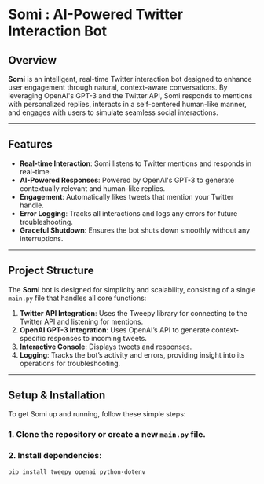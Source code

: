 # Somi : AI-Powered Twitter Interaction Bot

## Overview

**Somi** is an intelligent, real-time Twitter interaction bot designed to enhance user engagement through natural, context-aware conversations. By leveraging OpenAI's GPT-3 and the Twitter API, Somi responds to mentions with personalized replies, interacts in a self-centered human-like manner, and engages with users to simulate seamless social interactions.

---

## Features

- **Real-time Interaction**: Somi listens to Twitter mentions and responds in real-time.
- **AI-Powered Responses**: Powered by OpenAI's GPT-3 to generate contextually relevant and human-like replies.
- **Engagement**: Automatically likes tweets that mention your Twitter handle.
- **Error Logging**: Tracks all interactions and logs any errors for future troubleshooting.
- **Graceful Shutdown**: Ensures the bot shuts down smoothly without any interruptions.

---

## Project Structure

The **Somi** bot is designed for simplicity and scalability, consisting of a single `main.py` file that handles all core functions:

1. **Twitter API Integration**: Uses the Tweepy library for connecting to the Twitter API and listening for mentions.
2. **OpenAI GPT-3 Integration**: Uses OpenAI’s API to generate context-specific responses to incoming tweets.
3. **Interactive Console**: Displays tweets and responses.
4. **Logging**: Tracks the bot’s activity and errors, providing insight into its operations for troubleshooting.

---

## Setup & Installation

To get Somi up and running, follow these simple steps:

### 1. Clone the repository or create a new `main.py` file.
### 2. Install dependencies:
```bash
pip install tweepy openai python-dotenv
